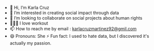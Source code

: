 - 👋 Hi, I’m Karla Cruz
- 👀 I’m interested in creating social impact through data
- 💞️ I’m looking to collaborate on social projects about human rights
- 🏊🏻‍♀️ I love workout
- 📫 How to reach me by email : karlacruzmartinez92@gmil.com 
- 😄 Pronouns: She
⚡ Fun fact: I used to hate data, but I discovered it's actually my passion.

<!---
KarlaCM92/KarlaCM92 is a ✨ special ✨ repository because its `README.md` (this file) appears on your GitHub profile.
You can click the Preview link to take a look at your changes.
--->
